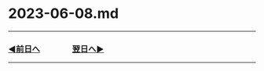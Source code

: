 # 2023-06-08.md
---
### [◀️前日へ](https://github.com/yuasys/chatty-journal/blob/main/2023/06/2023-06-07.md)&emsp;&emsp;&emsp;&emsp;[翌日へ▶️](https://github.com/yuasys/chatty-journal/blob/main/2023/06/2023-06-09.md)
---


